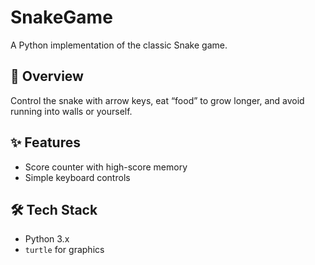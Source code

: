 # SnakeGame

A Python implementation of the classic Snake game. 

## 🎯 Overview
Control the snake with arrow keys, eat “food” to grow longer, and avoid running into walls or yourself.

## ✨ Features
- Score counter with high-score memory
- Simple keyboard controls

## 🛠️ Tech Stack
- Python 3.x
- `turtle` for graphics
